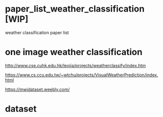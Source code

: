 # paper_list_weather_classification [WIP]
weather classification paper list

# one image weather classification
http://www.cse.cuhk.edu.hk/leojia/projects/weatherclassify/index.htm

https://www.cs.ccu.edu.tw/~wtchu/projects/VisualWeatherPrediction/index.html

https://mwidataset.weebly.com/
# dataset
